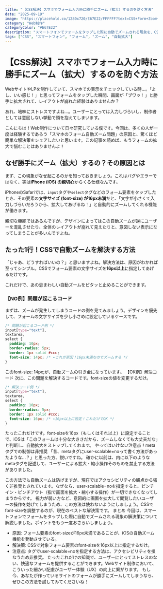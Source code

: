 ```yaml
---
title: "【CSS解決】スマホでフォーム入力時に勝手にズーム（拡大）するのを防ぐ方法"
date: "2025-09-19"
image: "https://placehold.co/1280x720/E67E22/FFFFFF?text=CSS+Form+Zoom+Fix"
category: "Web制作"
categoryColor: "#E67E22"
description: "スマートフォンでフォームをタップした際に自動でズームされる現象を、CSSの簡単な一手間で解決する方法を解説します。原因から具体的なコード、注意点までを網羅。"
tags: ["CSS", "スマートフォン", "フォーム", "ズーム", "自動拡大"]
---
```


# 【CSS解決】スマホでフォーム入力時に勝手にズーム（拡大）するのを防ぐ方法

WebサイトやLPを制作していて、スマホでの表示をチェックしている時…。「よし、いい感じ！」と思ってフォームをタップした瞬間、画面が「ブワッ！」と勝手に拡大されて、レイアウトが崩れた経験はありませんか？

あれ、地味にストレスですよね…。ユーザーにとっては入力しづらいし、制作者としては意図しない挙動で頭を抱えてしまいます。

こんにちは！Web制作について日々研究している僕です。今回は、多くの人が一度は経験するであろう「スマホのフォーム自動ズーム問題」の原因と、驚くほど簡単な解決策をシェアしたいと思います。この記事を読めば、もうフォームの拡大で悩むことはありませんよ！

## なぜ勝手にズーム（拡大）するの？その原因とは

まず、この現象がなぜ起こるのかを知っておきましょう。これはバグやエラーではなく、実は**iPhone (iOS) の親切心**からくる仕様なんです。

iPhoneのSafariでは、`input`タグや`select`タグなどのフォーム要素をタップしたとき、その要素の**文字サイズ (font-size) が16px未満**だと、「文字が小さくて入力しづらいだろうから、拡大してあげるね！」と自動的にズームしてくれる機能が働きます。

親切な機能ではあるんですが、デザインによってはこの自動ズームが逆にユーザーを混乱させたり、全体のレイアウトが崩れて見えたりと、意図しない表示になってしまうことが多いんですよね。

## たった1行！CSSで自動ズームを解決する方法

「じゃあ、どうすればいいの？」と思いますよね。解決方法は、原因がわかれば至ってシンプル。CSSでフォーム要素の文字サイズを**16px以上**に指定してあげるだけです。

これだけで、あの忌まわしい自動ズームをピタッと止めることができます。

### 【NG例】問題が起こるコード

まずは、ズームが発生してしまうコードの例を見てみましょう。デザインを優先して、フォームの文字サイズを少し小さめに設定しているケースです。

```css
/* 問題が起こるコード例 */
input[type="text"],
textarea,
select {
  padding: 10px;
  border-radius: 5px;
  border: 1px solid #ccc;
  font-size: 14px; /* ←これが原因！16px未満なのでズームする */
}
```

このfont-size: 14px;が、自動ズームの引き金になっています。
【OK例】解決コード
次に、この問題を解決するコードです。font-sizeの値を変更するだけ。
```css
/* 解決コード例 */
input[type="text"],
textarea,
select {
  padding: 10px;
  border-radius: 5px;
  border: 1px solid #ccc;
  font-size: 16px; /* ←16px以上に設定！これだけでOK */
}
```
たったこれだけです。font-sizeを16px（もしくはそれ以上）に設定することで、iOSは「このフォームは十分な大きさだから、ズームしなくても大丈夫だな」と判断し、自動拡大をストップしてくれます。
やってはいけない注意点！metaタグでの制御は非推奨
「昔、metaタグにuser-scalable=noって書く方法があったような…？」と思った方、鋭いですね。
確かに以前は、<head>内に以下のようなmetaタグを記述して、ユーザーによる拡大・縮小操作そのものを禁止する方法がありました。
<meta name="viewport" content="width=device-width, initial-scale=1.0, user-scalable=no">

この方法でも自動ズームは防げますが、現在ではアクセシビリティの観点から強く非推奨とされています。なぜなら、user-scalable=noを指定すると、ピンチイン・ピンチアウト（指で画面を拡大・縮小する操作）が一切できなくなってしまうからです。
視力が弱い方など、意図的に画面を拡大して閲覧したいユーザーの操作を妨げてしまうため、この方法は使わないようにしましょう。CSSでfont-sizeを調整するのが、現在のベストな解決策です。
まとめ
今回は、スマートフォンでフォームをタップした際に自動でズームされる現象の解決策について解説しました。ポイントをもう一度おさらいしましょう。
 * 原因: フォーム要素のfont-sizeが16px未満であることが、iOSの自動ズーム機能を発動させている。
 * 解決策: CSSで対象フォーム要素のfont-sizeを16px以上に指定するだけ。
 * 注意点: <meta>タグでuser-scalable=noを指定する方法は、アクセシビリティを損なうため非推奨。
たったこれだけの知識で、ユーザーにとってストレスのない、快適なフォームを提供することができます。Webサイト制作において、こういった細かい配慮がユーザー体験（UX）の向上に繋がります。
もし今、あなたが作っているサイトのフォームが勝手にズームしてしまうなら、ぜひこの方法を試してみてくださいね！


